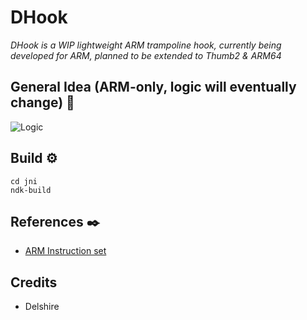 # DHook
_DHook is a WIP lightweight ARM trampoline hook, currently being developed for ARM, planned to be extended to Thumb2 & ARM64_


## General Idea (ARM-only, logic will eventually change) 📌

![Logic](https://i.imgur.com/TAWoT4u.png)

## Build ⚙️

```
cd jni
ndk-build
```


## References ✒️
* [ARM Instruction set](https://iitd-plos.github.io/col718/ref/arm-instructionset.pdf)

## Credits
- Delshire
